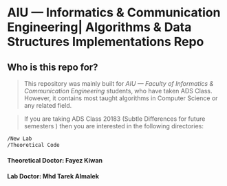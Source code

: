 # AIU — Informatics & Communication Engineering| Algorithms & Data Structures Implementations Repo

## Who is this repo for?
> This repository was mainly built for _AIU — Faculty of Informatics & Communication Engineering_ students, who have taken ADS Class.
> However, it contains most taught algorithms in Computer Science or any related field.

> If you are taking ADS Class 20183 (Subtle Differences for future semesters ) then you are interested in the following directories:
```bash
/New Lab
/Theoretical Code
```


#### Theoretical Doctor: Fayez Kiwan ####
#### Lab Doctor: Mhd Tarek Almalek ####

